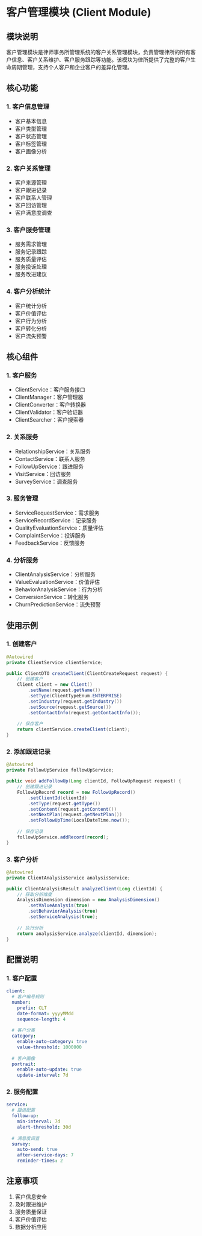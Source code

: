# 客户管理模块 (Client Module)

## 模块说明
客户管理模块是律师事务所管理系统的客户关系管理模块，负责管理律所的所有客户信息、客户关系维护、客户服务跟踪等功能。该模块为律所提供了完整的客户生命周期管理，支持个人客户和企业客户的差异化管理。

## 核心功能

### 1. 客户信息管理
- 客户基本信息
- 客户类型管理
- 客户状态管理
- 客户标签管理
- 客户画像分析

### 2. 客户关系管理
- 客户来源管理
- 客户跟进记录
- 客户联系人管理
- 客户回访管理
- 客户满意度调查

### 3. 客户服务管理
- 服务需求管理
- 服务记录跟踪
- 服务质量评估
- 服务投诉处理
- 服务改进建议

### 4. 客户分析统计
- 客户统计分析
- 客户价值评估
- 客户行为分析
- 客户转化分析
- 客户流失预警

## 核心组件

### 1. 客户服务
- ClientService：客户服务接口
- ClientManager：客户管理器
- ClientConverter：客户转换器
- ClientValidator：客户验证器
- ClientSearcher：客户搜索器

### 2. 关系服务
- RelationshipService：关系服务
- ContactService：联系人服务
- FollowUpService：跟进服务
- VisitService：回访服务
- SurveyService：调查服务

### 3. 服务管理
- ServiceRequestService：需求服务
- ServiceRecordService：记录服务
- QualityEvaluationService：质量评估
- ComplaintService：投诉服务
- FeedbackService：反馈服务

### 4. 分析服务
- ClientAnalysisService：分析服务
- ValueEvaluationService：价值评估
- BehaviorAnalysisService：行为分析
- ConversionService：转化服务
- ChurnPredictionService：流失预警

## 使用示例

### 1. 创建客户
```java
@Autowired
private ClientService clientService;

public ClientDTO createClient(ClientCreateRequest request) {
    // 创建客户
    Client client = new Client()
        .setName(request.getName())
        .setType(ClientTypeEnum.ENTERPRISE)
        .setIndustry(request.getIndustry())
        .setSource(request.getSource())
        .setContactInfo(request.getContactInfo());
    
    // 保存客户
    return clientService.createClient(client);
}
```

### 2. 添加跟进记录
```java
@Autowired
private FollowUpService followUpService;

public void addFollowUp(Long clientId, FollowUpRequest request) {
    // 创建跟进记录
    FollowUpRecord record = new FollowUpRecord()
        .setClientId(clientId)
        .setType(request.getType())
        .setContent(request.getContent())
        .setNextPlan(request.getNextPlan())
        .setFollowUpTime(LocalDateTime.now());
    
    // 保存记录
    followUpService.addRecord(record);
}
```

### 3. 客户分析
```java
@Autowired
private ClientAnalysisService analysisService;

public ClientAnalysisResult analyzeClient(Long clientId) {
    // 获取分析维度
    AnalysisDimension dimension = new AnalysisDimension()
        .setValueAnalysis(true)
        .setBehaviorAnalysis(true)
        .setServiceAnalysis(true);
    
    // 执行分析
    return analysisService.analyze(clientId, dimension);
}
```

## 配置说明

### 1. 客户配置
```yaml
client:
  # 客户编号规则
  number:
    prefix: CLT
    date-format: yyyyMMdd
    sequence-length: 4
    
  # 客户分类
  category:
    enable-auto-category: true
    value-threshold: 1000000
    
  # 客户画像
  portrait:
    enable-auto-update: true
    update-interval: 7d
```

### 2. 服务配置
```yaml
service:
  # 跟进配置
  follow-up:
    min-interval: 7d
    alert-threshold: 30d
    
  # 满意度调查
  survey:
    auto-send: true
    after-service-days: 7
    reminder-times: 2
```

## 注意事项
1. 客户信息安全
2. 及时跟进维护
3. 服务质量保证
4. 客户价值评估
5. 数据分析应用 
